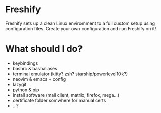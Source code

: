 # Freshify
Freshify sets up a clean Linux enviromment to a full custom setup using configuration files. Create your own configuration and run Freshify on it!


# What should I do? 

- keybindings
- bashrc & bashaliases
- terminal emulator (kitty? zsh? starship/powerlevel10k?)
- neovim & emacs + config
- lazygit
- python & pip
- install software (mail client, matrix, firefox, mega...)
- certificate folder somwhere for manual certs
- ...?
